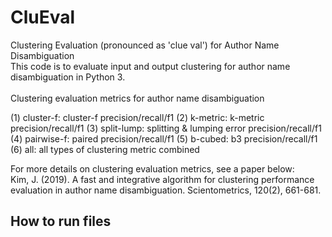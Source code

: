 # CluEval
Clustering Evaluation (pronounced as 'clue val') for Author Name Disambiguation  <br />
This code is to evaluate input and output clustering for author name disambiguation in Python 3. <br />
<br />
Clustering evaluation metrics for author name disambiguation <br/>

(1) cluster-f: cluster-f precision/recall/f1
(2) k-metric: k-metric precision/recall/f1
(3) split-lump: splitting & lumping error precision/recall/f1
(4) pairwise-f: paired precision/recall/f1
(5) b-cubed: b3 precision/recall/f1
(6) all: all types of clustering metric combined

For more details on clustering evaluation metrics, see a paper below: <br />
Kim, J. (2019). A fast and integrative algorithm for clustering performance evaluation
    in author name disambiguation. Scientometrics, 120(2), 661-681. 
    
## How to run files
